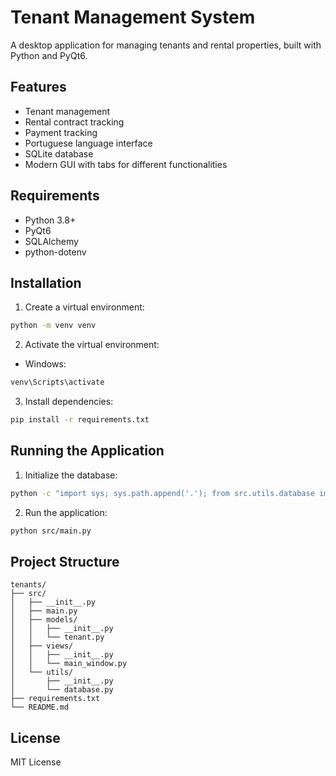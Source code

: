 # Tenant Management System

A desktop application for managing tenants and rental properties, built with Python and PyQt6.

## Features

- Tenant management
- Rental contract tracking
- Payment tracking
- Portuguese language interface
- SQLite database
- Modern GUI with tabs for different functionalities

## Requirements

- Python 3.8+
- PyQt6
- SQLAlchemy
- python-dotenv

## Installation

1. Create a virtual environment:
```bash
python -m venv venv
```

2. Activate the virtual environment:
- Windows:
```bash
venv\Scripts\activate
```

3. Install dependencies:
```bash
pip install -r requirements.txt
```

## Running the Application

1. Initialize the database:
```bash
python -c "import sys; sys.path.append('.'); from src.utils.database import DatabaseManager; DatabaseManager().initialize_database()"
```

2. Run the application:
```bash
python src/main.py
```

## Project Structure

```
tenants/
├── src/
│   ├── __init__.py
│   ├── main.py
│   ├── models/
│   │   ├── __init__.py
│   │   └── tenant.py
│   ├── views/
│   │   ├── __init__.py
│   │   └── main_window.py
│   └── utils/
│       ├── __init__.py
│       └── database.py
├── requirements.txt
└── README.md
```

## License

MIT License
